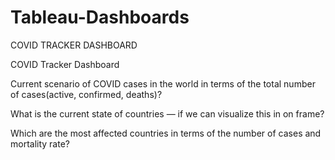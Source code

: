 # Tableau-Dashboards


COVID TRACKER DASHBOARD 

COVID Tracker Dashboard

Current scenario of COVID cases in the world in terms of the total number of cases(active, confirmed, deaths)?

What is the current state of countries — if we can visualize this in on frame?

Which are the most affected countries in terms of the number of cases and mortality rate?


